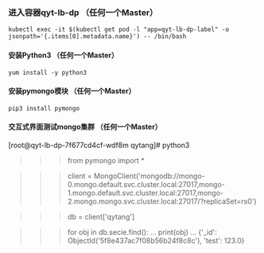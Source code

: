 ### 进入容器qyt-lb-dp （任何一个Master）
```shell script
kubectl exec -it $(kubectl get pod -l "app=qyt-lb-dp-label" -o jsonpath='{.items[0].metadata.name}') -- /bin/bash

```

#### 安装Python3 （任何一个Master）
```shell script
yum install -y python3

```

#### 安装pymongo模块 （任何一个Master）
```shell script
pip3 install pymongo

```

#### 交互式界面测试mongo集群 （任何一个Master）
[root@qyt-lb-dp-7f677cd4cf-wdf8m qytang]# python3

>>> from pymongo import *

>>> client = MongoClient('mongodb://mongo-0.mongo.default.svc.cluster.local:27017,mongo-1.mongo.default.svc.cluster.local:27017,mongo-2.mongo.mongo.svc.cluster.local:27017/?replicaSet=rs0')

>>> db = client['qytang']

>>> for obj in db.secie.find():
...   print(obj)
... 
{'_id': ObjectId('5f8e437ac7f08b56b24f8c8c'), 'test': 123.0}
```